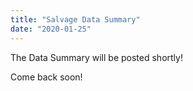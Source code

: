 ```yaml
---
title: "Salvage Data Summary"
date: "2020-01-25"
---
```


The Data Summary will be posted shortly!

Come back soon!